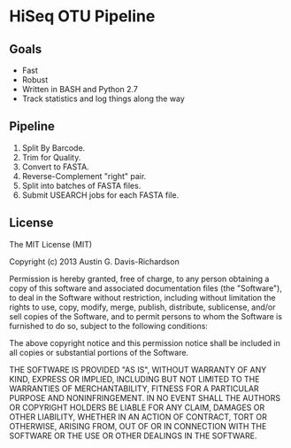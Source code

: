 # HiSeq OTU Pipeline

## Goals

- Fast
- Robust
- Written in BASH and Python 2.7
- Track statistics and log things along the way

## Pipeline

1. Split By Barcode.
2. Trim for Quality.
3. Convert to FASTA.
4. Reverse-Complement "right" pair.
5. Split into batches of FASTA files.
6. Submit USEARCH jobs for each FASTA file.

## License

The MIT License (MIT)

Copyright (c) 2013 Austin G. Davis-Richardson

Permission is hereby granted, free of charge, to any person obtaining a
copy of this software and associated documentation files (the
"Software"), to deal in the Software without restriction, including
without limitation the rights to use, copy, modify, merge, publish,
distribute, sublicense, and/or sell copies of the Software, and to
permit persons to whom the Software is furnished to do so, subject to
the following conditions:

The above copyright notice and this permission notice shall be included
in all copies or substantial portions of the Software.

THE SOFTWARE IS PROVIDED "AS IS", WITHOUT WARRANTY OF ANY KIND, EXPRESS
OR IMPLIED, INCLUDING BUT NOT LIMITED TO THE WARRANTIES OF
MERCHANTABILITY, FITNESS FOR A PARTICULAR PURPOSE AND NONINFRINGEMENT.
IN NO EVENT SHALL THE AUTHORS OR COPYRIGHT HOLDERS BE LIABLE FOR ANY
CLAIM, DAMAGES OR OTHER LIABILITY, WHETHER IN AN ACTION OF CONTRACT,
TORT OR OTHERWISE, ARISING FROM, OUT OF OR IN CONNECTION WITH THE
SOFTWARE OR THE USE OR OTHER DEALINGS IN THE SOFTWARE.
